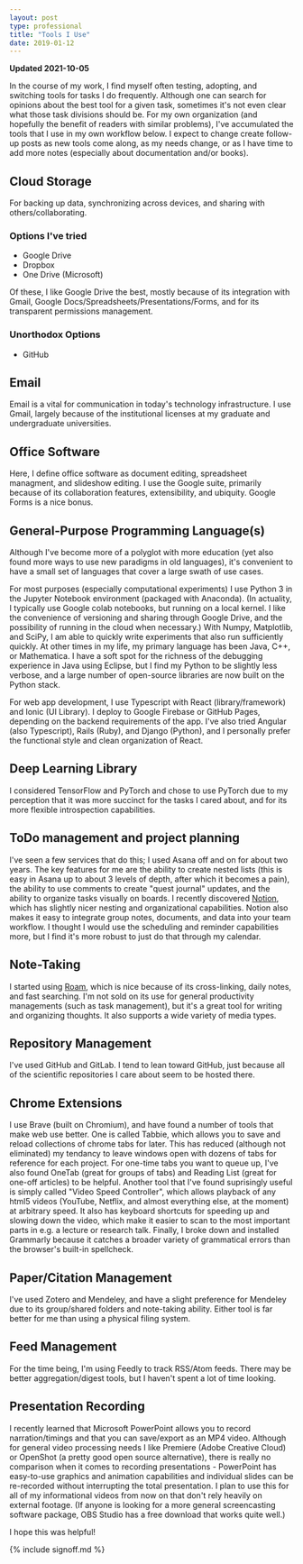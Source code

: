 ```yaml
---
layout: post
type: professional
title: "Tools I Use"
date: 2019-01-12
---
```


**Updated 2021-10-05**

In the course of my work, I find myself often testing, adopting, and switching tools for tasks I do frequently. Although one can search for opinions about the best tool for a given task, sometimes it's not even clear what those task divisions should be. For my own organization (and hopefully the benefit of readers with similar problems), I've accumulated the tools that I use in my own workflow below. I expect to change create follow-up posts as new tools come along, as my needs change, or as I have time to add more notes (especially about documentation and/or books).

## Cloud Storage
For backing up data, synchronizing across devices, and sharing with others/collaborating.

### Options I've tried
- Google Drive
- Dropbox
- One Drive (Microsoft)

Of these, I like Google Drive the best, mostly because of its integration with Gmail, Google Docs/Spreadsheets/Presentations/Forms, and for its transparent permissions management.

### Unorthodox Options
- GitHub

## Email
Email is a vital for communication in today's technology infrastructure. I use Gmail, largely because of the institutional licenses at my graduate and undergraduate universities.

## Office Software
Here, I define office software as document editing, spreadsheet managment, and slideshow editing. I use the Google suite, primarily because of its collaboration features, extensibility, and ubiquity. Google Forms is a nice bonus.

## General-Purpose Programming Language(s)
Although I've become more of a polyglot with more education (yet also found more ways to use new paradigms in old languages), it's convenient to have a small set of languages that cover a large swath of use cases.

For most purposes (especially computational experiments) I use Python 3 in the Jupyter Notebook environment (packaged with Anaconda). (In actuality, I typically use Google colab notebooks, but running on a local kernel. I like the convenience of versioning and sharing through Google Drive, and the possibility of running in the cloud when necessary.) With Numpy, Matplotlib, and SciPy, I am able to quickly write experiments that also run sufficiently quickly. At other times in my life, my primary language has been Java, C++, or Mathematica. I have a soft spot for the richness of the debugging experience in Java using Eclipse, but I find my Python to be slightly less verbose, and a large number of open-source libraries are now built on the Python stack.

For web app development, I use Typescript with React (library/framework) and Ionic (UI Library). I deploy to Google Firebase or GitHub Pages, depending on the backend requirements of the app. I've also tried Angular (also Typescript), Rails (Ruby), and Django (Python), and I personally prefer the functional style and clean organization of React.

## Deep Learning Library
I considered TensorFlow and PyTorch and chose to use PyTorch due to my perception that it was more succinct for the tasks I cared about, and for its more flexible introspection capabilities.

## ToDo management and project planning
I've seen a few services that do this; I used Asana off and on for about two years. The key features for me are the ability to create nested lists (this is easy in Asana up to about 3 levels of depth, after which it becomes a pain), the ability to use comments to create "quest journal" updates, and the ability to organize tasks visually on boards. I recently discovered [Notion](https://notion.so), which has slightly nicer nesting and organizational capabilities. Notion also makes it easy to integrate group notes, documents, and data into your team workflow.
I thought I would use the scheduling and reminder capabilities more, but I find it's more robust to just do that through my calendar.

## Note-Taking
I started using [Roam](roamresearch.com), which is nice because of its cross-linking, daily notes, and fast searching. I'm not sold on its use for general productivity managements (such as task management), but it's a great tool for writing and organizing thoughts. It also supports a wide variety of media types.

## Repository Management
I've used GitHub and GitLab. I tend to lean toward GitHub, just because all of the scientific repositories I care about seem to be hosted there.

## Chrome Extensions
I use Brave (built on Chromium), and have found a number of tools that make web use better. One is called Tabbie, which allows you to save and reload collections of chrome tabs for later. This has reduced (although not eliminated) my tendancy to leave windows open with dozens of tabs for reference for each project. For one-time tabs you want to queue up, I've also found OneTab (great for groups of tabs) and Reading List (great for one-off articles) to be helpful. Another tool that I've found suprisingly useful is simply called "Video Speed Controller", which allows playback of any html5 videos (YouTube, Netflix, and almost everything else, at the moment) at arbitrary speed.  It also has keyboard shortcuts for speeding up and slowing down the video, which make it easier to scan to the most important parts in e.g. a lecture or research talk. Finally, I broke down and installed Grammarly because it catches a broader variety of grammatical errors than the browser's built-in spellcheck.

## Paper/Citation Management
I've used Zotero and Mendeley, and have a slight preference for Mendeley due to its group/shared folders and note-taking ability. Either tool is far better for me than using a physical filing system.

## Feed Management
For the time being, I'm using Feedly to track RSS/Atom feeds. There may be better aggregation/digest tools, but I haven't spent a lot of time looking.

## Presentation Recording
I recently learned that Microsoft PowerPoint allows you to record narration/timings and that you can save/export as an MP4 video. Although for general video processing needs I like Premiere (Adobe Creative Cloud) or OpenShot (a pretty good open source alternative), there is really no comparison when it comes to recording presentations - PowerPoint has easy-to-use graphics and animation capabilities and individual slides can be re-recorded without interrupting the total presentation. I plan to use this for all of my informational videos from now on that don't rely heavily on external footage. (If anyone is looking for a more general screencasting software package, OBS Studio has a free download that works quite well.)

I hope this was helpful!


{% include signoff.md %}
